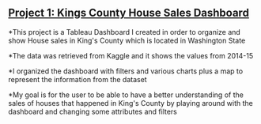 ## [Project 1: Kings County House Sales Dashboard](https://public.tableau.com/views/KingCountyHouseSalesDashboard_16976699907880/Dashboard1?:language=en-US&:display_count=n&:origin=viz_share_link)

*This project is a Tableau Dashboard I created in order to organize and show House sales in King's County which is located in Washington State

*The data was retrieved from Kaggle and it shows the values from 2014-15

*I organized the dashboard with filters and various charts plus a map to represent the information from the dataset

*My goal is for the user to be able to have a better understanding of the sales of houses that happened in King's County by playing around with the dashboard and changing some attributes and filters

